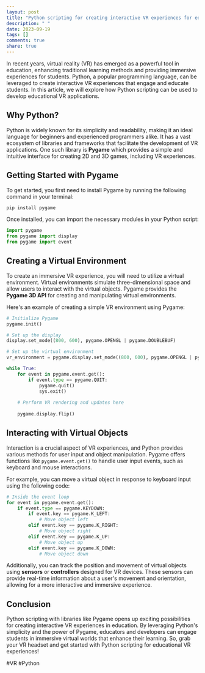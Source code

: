 ```yaml
---
layout: post
title: "Python scripting for creating interactive VR experiences for education"
description: " "
date: 2023-09-19
tags: []
comments: true
share: true
---
```


In recent years, virtual reality (VR) has emerged as a powerful tool in education, enhancing traditional learning methods and providing immersive experiences for students. Python, a popular programming language, can be leveraged to create interactive VR experiences that engage and educate students. In this article, we will explore how Python scripting can be used to develop educational VR applications.

## Why Python?

Python is widely known for its simplicity and readability, making it an ideal language for beginners and experienced programmers alike. It has a vast ecosystem of libraries and frameworks that facilitate the development of VR applications. One such library is **Pygame** which provides a simple and intuitive interface for creating 2D and 3D games, including VR experiences.

## Getting Started with Pygame

To get started, you first need to install Pygame by running the following command in your terminal:

```python
pip install pygame
```

Once installed, you can import the necessary modules in your Python script:

```python
import pygame
from pygame import display
from pygame import event
```

## Creating a Virtual Environment

To create an immersive VR experience, you will need to utilize a virtual environment. Virtual environments simulate three-dimensional space and allow users to interact with the virtual objects. Pygame provides the **Pygame 3D API** for creating and manipulating virtual environments. 

Here's an example of creating a simple VR environment using Pygame:

```python
# Initialize Pygame
pygame.init()

# Set up the display
display.set_mode((800, 600), pygame.OPENGL | pygame.DOUBLEBUF)

# Set up the virtual environment
vr_environment = pygame.display.set_mode((800, 600), pygame.OPENGL | pygame.DOUBLEBUF)

while True:
    for event in pygame.event.get():
        if event.type == pygame.QUIT:
            pygame.quit()
            sys.exit()
   
    # Perform VR rendering and updates here
    
    pygame.display.flip()
```

## Interacting with Virtual Objects

Interaction is a crucial aspect of VR experiences, and Python provides various methods for user input and object manipulation. Pygame offers functions like `pygame.event.get()` to handle user input events, such as keyboard and mouse interactions.

For example, you can move a virtual object in response to keyboard input using the following code:

```python
# Inside the event loop
for event in pygame.event.get():
    if event.type == pygame.KEYDOWN:
        if event.key == pygame.K_LEFT:
            # Move object left
        elif event.key == pygame.K_RIGHT:
            # Move object right
        elif event.key == pygame.K_UP:
            # Move object up
        elif event.key == pygame.K_DOWN:
            # Move object down
```

Additionally, you can track the position and movement of virtual objects using **sensors** or **controllers** designed for VR devices. These sensors can provide real-time information about a user's movement and orientation, allowing for a more interactive and immersive experience.

## Conclusion

Python scripting with libraries like Pygame opens up exciting possibilities for creating interactive VR experiences in education. By leveraging Python's simplicity and the power of Pygame, educators and developers can engage students in immersive virtual worlds that enhance their learning. So, grab your VR headset and get started with Python scripting for educational VR experiences!

#VR #Python